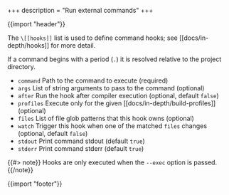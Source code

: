 +++
description = "Run external commands"
+++

{{import "header"}}

The `\[[hooks]]` list is used to define command hooks; see [[docs/in-depth/hooks]] for more detail.

If a command begins with a period (`.`) it is resolved relative to the project directory.

* `command` Path to the command to execute (required)
* `args` List of string arguments to pass to the command (optional)
* `after` Run the hook after compiler execution (optional, default `false`)
* `profiles` Execute only for the given [[docs/in-depth/build-profiles]] (optional)
* `files` List of file glob patterns that this hook owns (optional)
* `watch` Trigger this hook when one of the matched `files` changes (optional, default `false`)
* `stdout` Print command stdout (default `true`)
* `stderr` Print command stderr (default `true`)

{{#> note}}
Hooks are only executed when the `--exec` option is passed.
{{/note}}

{{import "footer"}}
